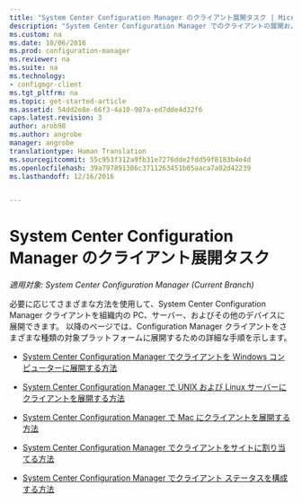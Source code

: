 ```yaml
---
title: "System Center Configuration Manager のクライアント展開タスク | Microsoft Docs"
description: "System Center Configuration Manager でのクライアントの展開および構成方法について説明します。"
ms.custom: na
ms.date: 10/06/2016
ms.prod: configuration-manager
ms.reviewer: na
ms.suite: na
ms.technology:
- configmgr-client
ms.tgt_pltfrm: na
ms.topic: get-started-article
ms.assetid: 54dd2e8e-66f3-4a10-987a-ed7dde4d32f6
caps.latest.revision: 3
author: arob98
ms.author: angrobe
manager: angrobe
translationtype: Human Translation
ms.sourcegitcommit: 55c953f312a9fb31e7276dde2fdd59f8183b4e4d
ms.openlocfilehash: 39a797891386c3711263451b05aaca7a02d42239
ms.lasthandoff: 12/16/2016


---
```

# <a name="client-deployment-tasks-for-system-center-configuration-manager"></a>System Center Configuration Manager のクライアント展開タスク

*適用対象: System Center Configuration Manager (Current Branch)*

必要に応じてさまざまな方法を使用して、System Center Configuration Manager クライアントを組織内の PC、サーバー、およびその他のデバイスに展開できます。 以降のページでは、Configuration Manager クライアントをさまざまな種類の対象プラットフォームに展開するための詳細な手順を示します。  

-   [System Center Configuration Manager でクライアントを Windows コンピューターに展開する方法](../../../core/clients/deploy/deploy-clients-to-windows-computers.md)  

-   [System Center Configuration Manager で UNIX および Linux サーバーにクライアントを展開する方法](../../../core/clients/deploy/deploy-clients-to-unix-and-linux-servers.md)  

-   [System Center Configuration Manager で Mac にクライアントを展開する方法](../../../core/clients/deploy/deploy-clients-to-macs.md)  

-   [System Center Configuration Manager でクライアントをサイトに割り当てる方法](../../../core/clients/deploy/assign-clients-to-a-site.md)  

-   [System Center Configuration Manager でクライアント ステータスを構成する方法](../../../core/clients/deploy/configure-client-status.md)  

